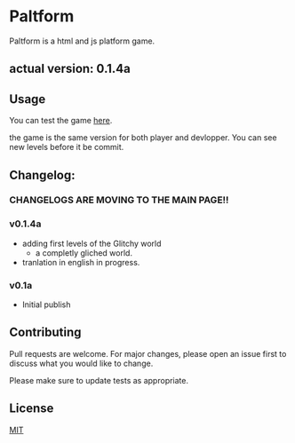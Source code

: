 # Paltform

Paltform is a html and js platform game. 

## actual version: 0.1.4a

## Usage

You can test the game [here](https://UnusualPaltformGame.valv0fluttershy.repl.co).

the game is the same version for both player and devlopper. You can see new levels before it be commit.

## Changelog:

### CHANGELOGS ARE MOVING TO THE MAIN PAGE!!

### v0.1.4a
- adding first levels of the Glitchy world
  - a completly gliched world.
- tranlation in english in progress.

### v0.1a
- Initial publish


## Contributing
Pull requests are welcome. For major changes, please open an issue first to discuss what you would like to change.

Please make sure to update tests as appropriate.

## License
[MIT](https://choosealicense.com/licenses/mit/)
